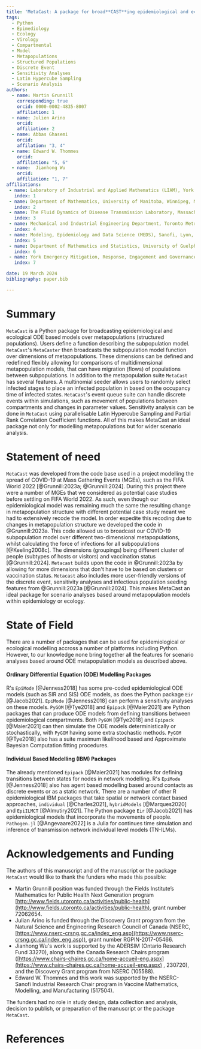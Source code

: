 ```yaml
---
title: 'MetaCast: A package for broad**CAST**ing epidemiological and ecological models over **META**-populations.'
tags:
  - Python
  - Epimediology
  - Ecology
  - Virology
  - Compartmental
  - Model
  - Metapopulations
  - Structured Populations
  - Discrete Event
  - Sensitivity Analyses
  - Latin Hypercube Sampling
  - Scenario Analysis
authors:
  - name: Martin Grunnill
    corresponding: true 
    orcid: 0000-0002-4835-8007
    affiliation: 1
  - name: Julien Arino
    orcid: 
    affiliation: 2
  - name: Abbas Ghasemi
    orcid:
    affilation: "3, 4"
  - name: Edward W. Thommes
    orcid:
    affiliation: "5, 6"
  - name:  Jianhong Wu
    orcid:
    affiliation: "1, 7"
affiliations:
 - name: Laboratory of Industrial and Applied Mathematics (LIAM), York University, Toronto, Ontario, Canada
   index: 1
 - name: Department of Mathematics, University of Manitoba, Winnipeg, Manitoba, Canada
   index: 2
 - name: The Fluid Dynamics of Disease Transmission Laboratory, Massachusetts Institute of Technology, Cambridge, Massachusetts, United States of America
   index: 3
 - name: Mechanical and Industrial Engineering Department, Toronto Metropolitan University, Toronto, Ontario, Canada
   index: 4
 - name: Modeling, Epidemiology and Data Science (MEDS), Sanofi, Lyon, France
   index: 5
 - name: Department of Mathematics and Statistics, University of Guelph, Guelph, Ontario, Canada
   index: 6
 - name: York Emergency Mitigation, Response, Engagement and Governance Institute, York University, Toronto, Ontario, Canada
   index: 7

date: 19 March 2024
bibliography: paper.bib

---
```


# Summary

`MetaCast` is a Python package for broadcasting epidemiological and ecological ODE based models
over metapopulations (structured populations). Users define a function describing the
subpopulation model. `MetaCast`'s `MetaCaster` then broadcasts the subpopulation model function over dimensions
of metapopulations. These dimensions can be defined and redefined flexibly allowing for comparisons
of multidimensional metapopulation models, that can have migration (flows) of populations between
subpopulations. In addition to the metapopulation suite `MetaCast` has several features. A
multinomial seeder allows users to randomly select infected stages to place an infected
population in based on the occupancy time of infected states. `MetaCast`'s event queue suite
can handle discrete events within simulations, such as movement of populations between compartments and changes in 
parameter values. Sensitivity analysis can be done in `MetaCast` using parallelisable Latin Hypercube Sampling and 
Partial Rank Correlation Coefficient functions. All of this makes MetaCast an ideal package not only for modelling 
metapopulations but for wider scenario analysis.

# Statement of need

`MetaCast` was developed from the code base used in a project modelling the spread of 
COVID-19 at Mass Gathering Events (MGEs), such as the FIFA World 2022 [@Grunnill:2023a; @Grunnill:2024]. 
During this project there were a number of MGEs that we considered as potential case studies
before settling on FIFA World 2022. As such, even though our epidemiological model 
was remaining much the same the resulting change in metapopulation structure with different potential case study
meant we had to extensively recode the model. In order expedite this recoding due to changes in metapopulation
structure we developed the code in @Grunnill:2023a. This code allowed us to broadcast our COVID-19 subpopulation model
over different two-dimensional metapopulations, whilst calculating the force of infections for all subpopulations
[@Keeling2008c]. The dimensions (groupings) being different cluster of people (subtypes of hosts or visitors) and 
vaccination status [@Grunnill:2024]. `Metacast` builds upon the code in @Grunnill:2023a by allowing for more dimensions
that don't have to be based on clusters or vaccination status. `Metacast` also includes more user-friendly versions 
of the discrete event, sensitivity analyses and infectious population seeding features from @Grunnill:2023a 
[@Grunnill:2024]. This makes MetaCast an ideal package for scenario analyses based around metapopulation models within 
epidemiology or ecology.

# State of Field

There are a number of packages that can be used for epidemiological or ecological modelling accross a number of 
platforms including Python. However, to our knowledge none bring together all the features for scenario analyses based 
around ODE metapopulation models as described above.

#### Ordinary Differential Equation (ODE) Modelling Packages
R's `EpiMode` [@Jenness2018] has some pre-coded epidemiological ODE models (such as SIR and SIS) ODE models, as does
 the Python package `Eir` [@Jacob2021]. `EpiMode` [@Jenness2018] can perform a sensitivity analyses on these models. 
`PyGOM` [@Tye2018] and `Epipack` [@Maier2021] are Python packages that can produce ODE models from 
defining transitions between epidemiological compartments. Both `PyGOM` [@Tye2018] and `Epipack` [@Maier2021] can 
then simulate the ODE models deterministically or stochastically, with `PyGOM` having some extra stochastic methods. 
`PyGOM` [@Tye2018] also has a suite maximum likelihood based and Approximate Bayesian Computation fitting procedures.

#### Individual Based Modelling (IBM) Packages
The already mentioned `Epipack` [@Maier2021] has modules for defining transitions between states for nodes in network 
modelling. R's `EpiMode` [@Jenness2018] also has agent based modelling based around contacts as discrete events or as a 
static network. There are a number of other R epidemiological IBM packages that take spatial or network contact based
approaches,  `individual` [@Charles2021], `hybridModels` [@Marques2020] and `EpiILMCT` [@Almutiry2021].
The Python package `Eir` [@Jacob2021] has epidemiological models that incorporate the movements of people. 
`Pathogen.jl` [@Angevaare2022] is a Julia for continues time simulation and inference of transmission network 
individual level models (TN-ILMs). 

# Acknowledgements and Funding

The authors of this manuscript and of the manuscript or the package `MetaCast` would like to thank the funders who made 
this possible:
* Martin Grunnill position was funded through the Fields Institute’s Mathematics for Public Health Next Generation program 
[http://www.fields.utoronto.ca/activities/public-health](http://www.fields.utoronto.ca/activities/public-health), grant 
number 72062654. 
* Julian Arino is funded through the Discovery Grant program from the Natural Science and Engineering Research Council 
of Canada (NSERC, [https://www.nserc-crsng.gc.ca/index_eng.asp](https://www.nserc-crsng.gc.ca/index_eng.asp)), grant 
number RGPIN-2017-05466. 
* Jianhong Wu's work is supported by the ADERSIM (Ontario Research Fund 33270), along with the Canada Research Chairs 
program ([https://www.chairs-chaires.gc.ca/home-accueil-eng.aspx](https://www.chairs-chaires.gc.ca/home-accueil-eng.aspx)
, 230720), and the Discovery Grant program from NSERC (105588).
* Edward W. Thommes and this work was supported by the NSERC- Sanofi Industrial Research Chair program in Vaccine 
Mathematics, Modelling, and Manufacturing (517504). 
 
The funders had no role in study design, data collection and analysis, decision to publish, or preparation of the 
manuscript or the package `MetaCast`.

# References